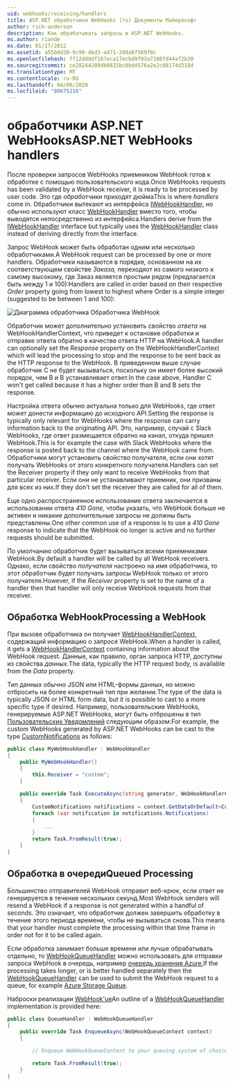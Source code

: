 ```yaml
---
uid: webhooks/receiving/handlers
title: ASP.NET обработчики WebHooks (ru) Документы Майкрософт
author: rick-anderson
description: Как обрабатывать запросы в ASP.NET WebHooks.
ms.author: riande
ms.date: 01/17/2012
ms.assetid: a55b0d20-9c90-4bd3-a471-20da6f569f0c
ms.openlocfilehash: ff12dd8df167eca17ecbd9f03a71807d44af2b30
ms.sourcegitcommit: ce28244209db8615bc9bdd576a2e2c88174d318d
ms.translationtype: MT
ms.contentlocale: ru-RU
ms.lasthandoff: 04/06/2020
ms.locfileid: "80675216"
---
```

# <a name="aspnet-webhooks-handlers"></a><span data-ttu-id="a737a-103">обработчики ASP.NET WebHooks</span><span class="sxs-lookup"><span data-stu-id="a737a-103">ASP.NET WebHooks handlers</span></span>

<span data-ttu-id="a737a-104">После проверки запросов WebHooks приемником WebHook готов к обработке с помощью пользовательского кода.</span><span class="sxs-lookup"><span data-stu-id="a737a-104">Once WebHooks requests has been validated by a WebHook receiver, it is ready to be processed by user code.</span></span> <span data-ttu-id="a737a-105">Это где *обработчики* приходят дюйма</span><span class="sxs-lookup"><span data-stu-id="a737a-105">This is where *handlers* come in.</span></span> <span data-ttu-id="a737a-106">Обработчики вытекают из интерфейса [IWebHookHandler,](https://github.com/aspnet/WebHooks/blob/master/src/Microsoft.AspNet.WebHooks.Receivers/WebHooks/WebHookHandler.cs) но обычно используют класс [WebHookHandler](https://github.com/aspnet/WebHooks/blob/master/src/Microsoft.AspNet.WebHooks.Receivers/WebHooks/WebHookHandler.cs) вместо того, чтобы выводятся непосредственно из интерфейса.</span><span class="sxs-lookup"><span data-stu-id="a737a-106">Handlers derive from the [IWebHookHandler](https://github.com/aspnet/WebHooks/blob/master/src/Microsoft.AspNet.WebHooks.Receivers/WebHooks/WebHookHandler.cs) interface but typically uses the [WebHookHandler](https://github.com/aspnet/WebHooks/blob/master/src/Microsoft.AspNet.WebHooks.Receivers/WebHooks/WebHookHandler.cs) class instead of deriving directly from the interface.</span></span>

<span data-ttu-id="a737a-107">Запрос WebHook может быть обработан одним или несколько обработчиками.</span><span class="sxs-lookup"><span data-stu-id="a737a-107">A WebHook request can be processed by one or more handlers.</span></span> <span data-ttu-id="a737a-108">Обработчики называются в порядке, основанном на их соответствующем свойстве *Заказа,* переходяот из самого низкого к самому высокому, где Заказ является простым рядом (предлагается быть между 1 и 100):</span><span class="sxs-lookup"><span data-stu-id="a737a-108">Handlers are called in order based on their respective *Order* property going from lowest to highest where Order is a simple integer (suggested to be between 1 and 100):</span></span>

![Диаграмма обработчика Обработчика WebHook](_static/Handlers.png)

<span data-ttu-id="a737a-110">Обработчик может дополнительно установить свойство *ответа* на WebHookHandlerContext, что приведет к остановке обработки и отправке ответа обратно в качестве ответа HTTP на WebHook.</span><span class="sxs-lookup"><span data-stu-id="a737a-110">A handler can optionally set the *Response* property on the WebHookHandlerContext which will lead the processing to stop and the response to be sent back as the HTTP response to the WebHook.</span></span> <span data-ttu-id="a737a-111">В приведенном выше случае обработчик C не будет вызываться, поскольку он имеет более высокий порядок, чем B и B устанавливает ответ.</span><span class="sxs-lookup"><span data-stu-id="a737a-111">In the case above, Handler C won't get called because it has a higher order than B and B sets the response.</span></span>

<span data-ttu-id="a737a-112">Настройка ответа обычно актуальна только для WebHooks, где ответ может донести информацию до исходного API.</span><span class="sxs-lookup"><span data-stu-id="a737a-112">Setting the response is typically only relevant for WebHooks where the response can carry information back to the originating API.</span></span> <span data-ttu-id="a737a-113">Это, например, случай с Slack WebHooks, где ответ размещается обратно на канал, откуда пришел WebHook.</span><span class="sxs-lookup"><span data-stu-id="a737a-113">This is for example the case with Slack WebHooks where the response is posted back to the channel where the WebHook came from.</span></span> <span data-ttu-id="a737a-114">Обработчики могут установить свойство получателя, если они хотят получать WebHooks от этого конкретного получателя.</span><span class="sxs-lookup"><span data-stu-id="a737a-114">Handlers can set the Receiver property if they only want to receive WebHooks from that particular receiver.</span></span> <span data-ttu-id="a737a-115">Если они не устанавливают приемник, они призваны для всех из них.</span><span class="sxs-lookup"><span data-stu-id="a737a-115">If they don't set the receiver they are called for all of them.</span></span>

<span data-ttu-id="a737a-116">Еще одно распространенное использование ответа заключается в использовании ответа *410 Gone,* чтобы указать, что WebHook больше не активен и никакие дополнительные запросы не должны быть представлены.</span><span class="sxs-lookup"><span data-stu-id="a737a-116">One other common use of a response is to use a *410 Gone* response to indicate that the WebHook no longer is active and no further requests should be submitted.</span></span>

<span data-ttu-id="a737a-117">По умолчанию обработчик будет вызываться всеми приемниками WebHook.</span><span class="sxs-lookup"><span data-stu-id="a737a-117">By default a handler will be called by all WebHook receivers.</span></span> <span data-ttu-id="a737a-118">Однако, если свойство *получателя* настроено на имя обработчика, то этот обработчик будет получать запросы WebHook только от этого получателя.</span><span class="sxs-lookup"><span data-stu-id="a737a-118">However, if the *Receiver* property is set to the name of a handler then that handler will only receive WebHook requests from that receiver.</span></span>

## <a name="processing-a-webhook"></a><span data-ttu-id="a737a-119">Обработка WebHook</span><span class="sxs-lookup"><span data-stu-id="a737a-119">Processing a WebHook</span></span>

<span data-ttu-id="a737a-120">При вызове обработчика он получает [WebHookHandlerContext,](https://github.com/aspnet/WebHooks/blob/master/src/Microsoft.AspNet.WebHooks.Receivers/WebHooks/WebHookHandlerContext.cs) содержащий информацию о запросе WebHook.</span><span class="sxs-lookup"><span data-stu-id="a737a-120">When a handler is called, it gets a [WebHookHandlerContext](https://github.com/aspnet/WebHooks/blob/master/src/Microsoft.AspNet.WebHooks.Receivers/WebHooks/WebHookHandlerContext.cs) containing information about the WebHook request.</span></span> <span data-ttu-id="a737a-121">Данные, как правило, орган запроса HTTP, доступны из свойства *данных.*</span><span class="sxs-lookup"><span data-stu-id="a737a-121">The data, typically the HTTP request body, is available from the *Data* property.</span></span>

<span data-ttu-id="a737a-122">Тип данных обычно JSON или HTML-формы данных, но можно отбросить на более конкретный тип при желании.</span><span class="sxs-lookup"><span data-stu-id="a737a-122">The type of the data is typically JSON or HTML form data, but it is possible to cast to a more specific type if desired.</span></span> <span data-ttu-id="a737a-123">Например, пользовательские WebHooks, генерируемые ASP.NET WebHooks, могут быть отброшены в тип [Пользовательских Уведомлений](https://github.com/aspnet/WebHooks/blob/master/src/Microsoft.AspNet.WebHooks.Receivers.Custom/WebHooks/CustomNotifications.cs) следующим образом:</span><span class="sxs-lookup"><span data-stu-id="a737a-123">For example, the custom WebHooks generated by ASP.NET WebHooks can be cast to the type [CustomNotifications](https://github.com/aspnet/WebHooks/blob/master/src/Microsoft.AspNet.WebHooks.Receivers.Custom/WebHooks/CustomNotifications.cs) as follows:</span></span>

```csharp
public class MyWebHookHandler : WebHookHandler
{
    public MyWebHookHandler()
    {
        this.Receiver = "custom";
    }

    public override Task ExecuteAsync(string generator, WebHookHandlerContext context)
    {
        CustomNotifications notifications = context.GetDataOrDefault<CustomNotifications>();
        foreach (var notification in notifications.Notifications)
        {
            ...
        }
        return Task.FromResult(true);
    }
}
```

  ## <a name="queued-processing"></a><span data-ttu-id="a737a-124">Обработка в очереди</span><span class="sxs-lookup"><span data-stu-id="a737a-124">Queued Processing</span></span>

<span data-ttu-id="a737a-125">Большинство отправителей WebHook отправит веб-крюк, если ответ не генерируется в течение нескольких секунд.</span><span class="sxs-lookup"><span data-stu-id="a737a-125">Most WebHook senders will resend a WebHook if a response is not generated within a handful of seconds.</span></span> <span data-ttu-id="a737a-126">Это означает, что обработчик должен завершить обработку в течение этого периода времени, чтобы не вызываться снова.</span><span class="sxs-lookup"><span data-stu-id="a737a-126">This means that your handler must complete the processing within that time frame in order not for it to be called again.</span></span>

<span data-ttu-id="a737a-127">Если обработка занимает больше времени или лучше обрабатывать отдельно, то [WebHookQueueHandler](https://github.com/aspnet/WebHooks/blob/master/src/Microsoft.AspNet.WebHooks.Receivers/WebHooks/WebHookQueueHandler.cs) можно использовать для отправки запроса WebHook в очередь, например [очередь хранения Azure.](https://msdn.microsoft.com/library/azure/dd179353.aspx)</span><span class="sxs-lookup"><span data-stu-id="a737a-127">If the processing takes longer, or is better handled separately then the [WebHookQueueHandler](https://github.com/aspnet/WebHooks/blob/master/src/Microsoft.AspNet.WebHooks.Receivers/WebHooks/WebHookQueueHandler.cs) can be used to submit the WebHook request to a queue, for example [Azure Storage Queue](https://msdn.microsoft.com/library/azure/dd179353.aspx).</span></span>

<span data-ttu-id="a737a-128">Наброски реализации [WebHook'ue](https://github.com/aspnet/WebHooks/blob/master/src/Microsoft.AspNet.WebHooks.Receivers/WebHooks/WebHookQueueHandler.cs)</span><span class="sxs-lookup"><span data-stu-id="a737a-128">An outline of a [WebHookQueueHandler](https://github.com/aspnet/WebHooks/blob/master/src/Microsoft.AspNet.WebHooks.Receivers/WebHooks/WebHookQueueHandler.cs) implementation is provided here:</span></span>

```csharp
public class QueueHandler : WebHookQueueHandler
{
    public override Task EnqueueAsync(WebHookQueueContext context)
    {

        // Enqueue WebHookQueueContext to your queuing system of choice

        return Task.FromResult(true);
    }
}
```

